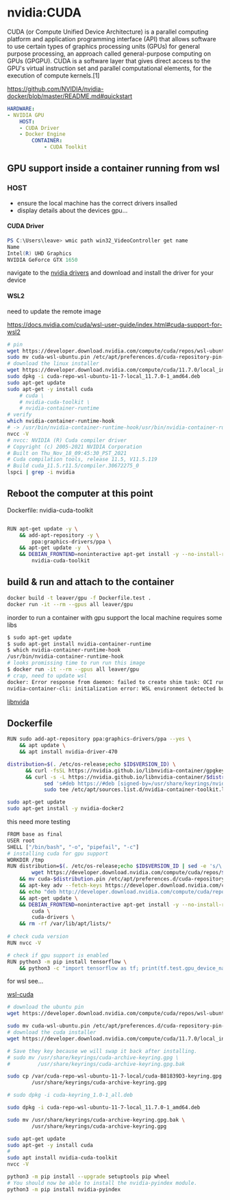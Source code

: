 # nvidia:CUDA 
CUDA (or Compute Unified Device Architecture) is a parallel computing platform and application programming interface (API) that allows software to use certain types of graphics processing units (GPUs) for general purpose processing, an approach called general-purpose computing on GPUs (GPGPU). CUDA is a software layer that gives direct access to the GPU's virtual instruction set and parallel computational elements, for the execution of compute kernels.[1]

https://github.com/NVIDIA/nvidia-docker/blob/master/README.md#quickstart


``` yaml
HARDWARE:
- NVIDIA GPU
    HOST:
    - CUDA Driver 
    - Docker Engine
        CONTAINER:
            - CUDA Toolkit
```

## GPU support inside a container running from wsl

### HOST

- ensure the local machine has the correct drivers insalled
- display details about the devices gpu...
#### CUDA Driver
```powershell
PS C:\Users\leave> wmic path win32_VideoController get name
Name
Intel(R) UHD Graphics
NVIDIA GeForce GTX 1650
```
navigate to the [nvidia drivers](https://www.nvidia.com/Download/index.aspx?lang=en-us) and download and install the driver for your device

#### WSL2
need to update the remote image

https://docs.nvidia.com/cuda/wsl-user-guide/index.html#cuda-support-for-wsl2

``` bash
# pin
wget https://developer.download.nvidia.com/compute/cuda/repos/wsl-ubuntu/x86_64/cuda-wsl-ubuntu.pin
sudo mv cuda-wsl-ubuntu.pin /etc/apt/preferences.d/cuda-repository-pin-600
# download the linux installer
wget https://developer.download.nvidia.com/compute/cuda/11.7.0/local_installers/cuda-repo-wsl-ubuntu-11-7-local_11.7.0-1_amd64.deb
sudo dpkg -i cuda-repo-wsl-ubuntu-11-7-local_11.7.0-1_amd64.deb
sudo apt-get update
sudo apt-get -y install cuda
    # cuda \
    # nvidia-cuda-toolkit \
    # nvidia-container-runtime 
# verify
which nvidia-container-runtime-hook
# -> /usr/bin/nvidia-container-runtime-hook/usr/bin/nvidia-container-runtime-hook
nvcc -V
# nvcc: NVIDIA (R) Cuda compiler driver
# Copyright (c) 2005-2021 NVIDIA Corporation
# Built on Thu_Nov_18_09:45:30_PST_2021
# Cuda compilation tools, release 11.5, V11.5.119
# Build cuda_11.5.r11.5/compiler.30672275_0
lspci | grep -i nvidia
```

## Reboot the computer at this point


Dockerfile: nvidia-cuda-toolkit 

``` bash

RUN apt-get update -y \
    && add-apt-repository -y \
        ppa:graphics-drivers/ppa \
    && apt-get update -y  \
    && DEBIAN_FRONTEND=noninteractive apt-get install -y --no-install-recommends \
        nvidia-cuda-toolkit 
```

## build & run and attach to the container


``` bash
docker build -t leaver/gpu -f Dockerfile.test .
docker run -it --rm --gpus all leaver/gpu
```






inorder to run a container with gpu support the local machine requires some libs 

```bash
$ sudo apt-get update 
$ sudo apt-get install nvidia-container-runtime
$ which nvidia-container-runtime-hook
/usr/bin/nvidia-container-runtime-hook
# looks promissing time to run run this image
$ docker run -it --rm --gpus all leaver/gpu
# crap, need to update wsl
docker: Error response from daemon: failed to create shim task: OCI runtime create failed: runc create failed: unable to start container process: error during container init: error running hook #0: error running hook: exit status 1, stdout: , stderr: Auto-detected mode as 'legacy'
nvidia-container-cli: initialization error: WSL environment detected but no adapters were found: unknown.
```



[libnvida](https://nvidia.github.io/libnvidia-container/)
## Dockerfile
```bash
RUN sudo add-apt-repository ppa:graphics-drivers/ppa --yes \
    && apt update \
    && apt install nvidia-driver-470
```


```bash 
distribution=$(. /etc/os-release;echo $ID$VERSION_ID) \
      && curl -fsSL https://nvidia.github.io/libnvidia-container/gpgkey | sudo gpg --dearmor -o /usr/share/keyrings/nvidia-container-toolkit-keyring.gpg \
      && curl -s -L https://nvidia.github.io/libnvidia-container/$distribution/libnvidia-container.list | \
            sed 's#deb https://#deb [signed-by=/usr/share/keyrings/nvidia-container-toolkit-keyring.gpg] https://#g' | \
            sudo tee /etc/apt/sources.list.d/nvidia-container-toolkit.list

sudo apt-get update
sudo apt-get install -y nvidia-docker2
```




this need more testing
``` bash
FROM base as final
USER root
SHELL ["/bin/bash", "-o", "pipefail", "-c"]
# installing cuda for gpu support
WORKDIR /tmp
RUN distribution=$(. /etc/os-release;echo $ID$VERSION_ID | sed -e 's/\.//g'); \
        wget https://developer.download.nvidia.com/compute/cuda/repos/$distribution/x86_64/cuda-$distribution.pin \
    && mv cuda-$distribution.pin /etc/apt/preferences.d/cuda-repository-pin-600 \
    && apt-key adv --fetch-keys https://developer.download.nvidia.com/compute/cuda/repos/$distribution/x86_64/3bf863cc.pub \
    && echo "deb http://developer.download.nvidia.com/compute/cuda/repos/$distribution/x86_64 /" | sudo tee /etc/apt/sources.list.d/cuda.list \
    && apt-get update \
    && DEBIAN_FRONTEND=noninteractive apt-get install -y --no-install-recommends \
        cuda \
        cuda-drivers \
    && rm -rf /var/lib/apt/lists/*
    
# check cuda version
RUN nvcc -V

# check if gpu support is enabled
RUN python3 -m pip install tensorflow \
    && python3 -c "import tensorflow as tf; print(tf.test.gpu_device_name())"
```

for wsl see...

[wsl-cuda](https://docs.nvidia.com/cuda/wsl-user-guide/index.html)

``` bash
# download the ubuntu pin
wget https://developer.download.nvidia.com/compute/cuda/repos/wsl-ubuntu/x86_64/cuda-wsl-ubuntu.pin

sudo mv cuda-wsl-ubuntu.pin /etc/apt/preferences.d/cuda-repository-pin-600
# download the cuda installer
wget https://developer.download.nvidia.com/compute/cuda/11.7.0/local_installers/cuda-repo-wsl-ubuntu-11-7-local_11.7.0-1_amd64.deb

# Save they key because we will swap it back after installing.
# sudo mv /usr/share/keyrings/cuda-archive-keyring.gpg \
#         /usr/share/keyrings/cuda-archive-keyring.gpg.bak

sudo cp /var/cuda-repo-wsl-ubuntu-11-7-local/cuda-B81839D3-keyring.gpg \
        /usr/share/keyrings/cuda-archive-keyring.gpg

# sudo dpkg -i cuda-keyring_1.0-1_all.deb

sudo dpkg -i cuda-repo-wsl-ubuntu-11-7-local_11.7.0-1_amd64.deb

sudo mv /usr/share/keyrings/cuda-archive-keyring.gpg.bak \
        /usr/share/keyrings/cuda-archive-keyring.gpg

sudo apt-get update
sudo apt-get -y install cuda
#
sudo apt install nvidia-cuda-toolkit
nvcc -V

python3 -m pip install --upgrade setuptools pip wheel
# You should now be able to install the nvidia-pyindex module.
python3 -m pip install nvidia-pyindex
```